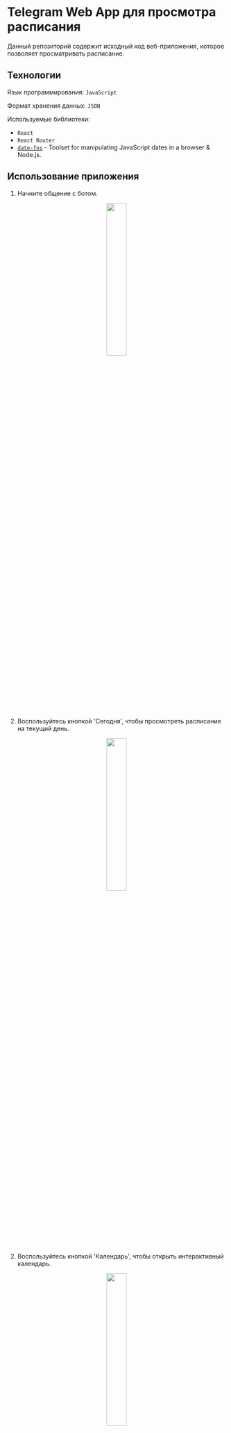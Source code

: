# Telegram Web App для просмотра расписания
Данный репозиторий содержит исходный код веб-приложения, которое позволяет просматривать расписание.

## Технологии
Язык программирования: `JavaScript`

Формат хранения данных: `JSON`

Используемые библиотеки: 
- `React`
- `React Router`
- [`date-fns`](https://date-fns.org) - Toolset for manipulating JavaScript dates in a browser & Node.js.


## Использование приложения
1) Начните общение с ботом.
<p align="center">
  <img src="https://user-images.githubusercontent.com/115738921/198901434-d44cd177-93c6-4bdf-b729-b42c0f20ef73.png" width="30%" height="30%">
</p>

2) Воспользуйтесь кнопкой 'Сегодня', чтобы просмотреть расписание на текущий день.
<p align="center">
  <img src="https://user-images.githubusercontent.com/115738921/198901698-20d51f3a-ef85-45b1-9934-5f9d1e8e3acf.png" width="30%" height="30%">
</p>

2) Воспользуйтесь кнопкой 'Календарь', чтобы открыть интерактивный календарь.
<p align="center">
  <img src="https://user-images.githubusercontent.com/115738921/198902077-2d53a7e7-4f95-40bd-a059-9b3e453634cd.png" width="30%" height="30%">
</p>


